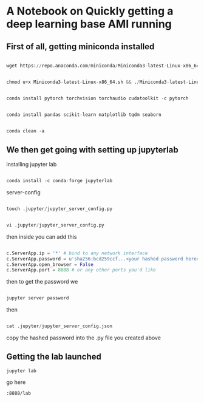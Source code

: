 # A Notebook on Quickly getting a deep learning base AMI running

## First of all, getting miniconda installed

~~~python

wget https://repo.anaconda.com/miniconda/Miniconda3-latest-Linux-x86_64.sh

~~~

~~~python

chmod u+x Miniconda3-latest-Linux-x86_64.sh && ./Miniconda3-latest-Linux-x86_64.sh

~~~

~~~python

conda install pytorch torchvision torchaudio cudatoolkit -c pytorch

~~~

~~~python

conda install pandas scikit-learn matplotlib tqdm seaborn

~~~

~~~python

conda clean -a

~~~

## We then get going with setting up jupyterlab
installing jupyter lab

~~~python

conda install -c conda-forge jupyterlab

~~~
server-config

~~~python

touch .jupyter/jupyter_server_config.py

~~~

~~~python

vi .jupyter/jupyter_server_config.py

~~~
then inside you can add this
~~~python

c.ServerApp.ip = '*' # bind to any network interface
c.ServerApp.password = u'sha256:bcd259ccf...<your hashed password here>'
c.ServerApp.open_browser = False
c.ServerApp.port = 8888 # or any other ports you'd like

~~~
then to get the password we 

~~~python

jupyter server password

~~~

then 
~~~python

cat .jupyter/jupyter_server_config.json

~~~
copy the hashed password into the .py file you created above

## Getting the lab launched

~~~
jupyter lab
~~~

go here 
~~~
:8888/lab
~~~


